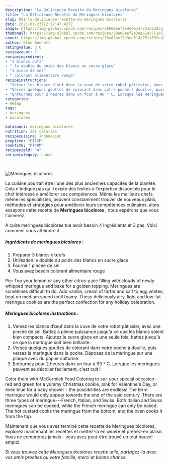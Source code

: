 ```yaml
---
description: "La Délicieuse Recette du Meringues bicolores"
title: "La Délicieuse Recette du Meringues bicolores"
slug: 981-la-delicieuse-recette-du-meringues-bicolores
date: 2021-01-23T12:17:47.427Z
image: https://img-global.cpcdn.com/recipes/38e08aef2e3ee614/751x532cq70/meringues-bicolores-photo-principale-de-la-recette.jpg
thumbnail: https://img-global.cpcdn.com/recipes/38e08aef2e3ee614/751x532cq70/meringues-bicolores-photo-principale-de-la-recette.jpg
cover: https://img-global.cpcdn.com/recipes/38e08aef2e3ee614/751x532cq70/meringues-bicolores-photo-principale-de-la-recette.jpg
author: Glen Bennett
ratingvalue: 3.6
reviewcount: 7
recipeingredient:
- "3 blancs dufs"
- " le double du poids des blancs en sucre glace"
- "1 pince de sel"
- " colorant alimentaire rouge"
recipeinstructions:
- "Versez les blancs d’œuf dans la cuve de votre robot pâtissier, avec une pincée de sel. Battez à pleine puissance jusqu&#39;à ce que les blancs soient bien compacts. Ajoutez le sucre glace en une seule fois, battez jusqu&#39;à ce que la meringue soit bien brillante."
- "Versez quelques gouttes de colorant dans votre poche à douille, puis versez la meringue dans la poche. Déposez de la meringue sur une plaque avec du papier sulfurisé."
- "Enfournez pour 2 heures dans un four à 90 ° C. Lorsque les meringues peuvent se décoller facilement, c&#39;est cuit !"
categories:
- Resep
tags:
- meringues
- bicolores

katakunci: meringues bicolores 
nutrition: 201 calories
recipecuisine: Indonesian
preptime: "PT15M"
cooktime: "PT40M"
recipeyield: "4"
recipecategory: Lunch

---
```



![Meringues bicolores](https://img-global.cpcdn.com/recipes/38e08aef2e3ee614/751x532cq70/meringues-bicolores-photo-principale-de-la-recette.jpg)

La cuisine pourrait être l'une des plus anciennes capacités de la planète. Cela n'indique pas qu'il existe des limites à l'expertise disponible pour le chef intéressé à améliorer ses compétences. Même les meilleurs chefs, même les spécialistes, peuvent constamment trouver de nouveaux plats, méthodes et stratégies pour améliorer leurs compétences culinaires, alors essayons cette recette de <strong> Meringues bicolores </strong>, nous espérons que vous l'aimerez.

<!--inarticleads1-->

À cuire meringues bicolores tue avoir besoin 4 Ingrédients et 3 pas. Voici comment vous atteindre il.

##### Ingrédients de meringues bicolores :

1. Préparer 3 blancs d’œufs
1. Utilisation  le double du poids des blancs en sucre glace
1. Fournir 1 pincée de sel
1. Vous avez besoin  colorant alimentaire rouge


Pie: Top your lemon or any other citrus-y pie filling with clouds of newly whipped meringue and bake for a golden topping. Meringues are sometimes difficult to do. Add vanilla, cream of tartar and salt to egg whites; beat on medium speed until foamy. These deliciously airy, light and low-fat meringue cookies are the perfect confection for any holiday celebration. 

<!--inarticleads2-->

##### Meringues bicolores instructions :

1. Versez les blancs d’œuf dans la cuve de votre robot pâtissier, avec une pincée de sel. Battez à pleine puissance jusqu&#39;à ce que les blancs soient bien compacts. Ajoutez le sucre glace en une seule fois, battez jusqu&#39;à ce que la meringue soit bien brillante.
1. Versez quelques gouttes de colorant dans votre poche à douille, puis versez la meringue dans la poche. Déposez de la meringue sur une plaque avec du papier sulfurisé.
1. Enfournez pour 2 heures dans un four à 90 ° C. Lorsque les meringues peuvent se décoller facilement, c&#39;est cuit !


Color them with McCormick Food Coloring to suit your special occasion - red and green for a yummy Christmas cookie, pink for Valentine&#39;s Day, or even blue for a baby shower - the possibilities are endless! The term meringue would only appear towards the end of the said century. There are three types of meringue---French, Italian, and Swiss. Both Italian and Swiss meringues can be cooked, while the French meringue can only be baked. The hot custard cooks the meringue from the bottom, and the oven cooks it from the top. 

<!--inarticleads1-->

<p>
Maintenant que vous avez terminé cette recette de Meringues bicolores, explorez maintenant les recettes et mettez-la en œuvre et prenez-en plaisir. Vous ne comprenez jamais - vous avez peut-être trouvé un tout nouvel emploi.
</p>

<p>
<i>Si vous trouvez cette Meringues bicolores recette utile, partagez-la avec vos amis proches ou votre famille, merci et bonne chance.</i>
</p>
